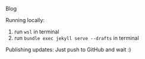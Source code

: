 Blog


Running locally:
1. run `wsl` in terminal
2. run `bundle exec jekyll serve --drafts` in terminal

Publishing updates:
Just push to GitHub and wait :)